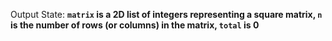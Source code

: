Output State: **`matrix` is a 2D list of integers representing a square matrix, `n` is the number of rows (or columns) in the matrix, `total` is 0**